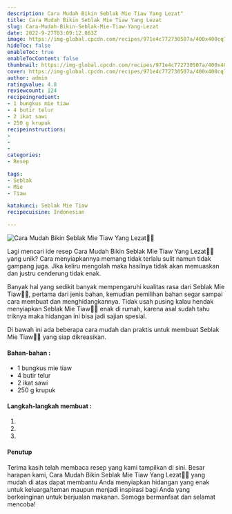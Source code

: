 ```yaml
---
description: Cara Mudah Bikin Seblak Mie Tiaw Yang Lezat"
title: Cara Mudah Bikin Seblak Mie Tiaw Yang Lezat
slug: Cara-Mudah-Bikin-Seblak-Mie-Tiaw-Yang-Lezat
date: 2022-9-27T03:09:12.063Z
image: https://img-global.cpcdn.com/recipes/971e4c772730507a/400x400cq70/photo.jpg
hideToc: false
enableToc: true
enableTocContent: false
thumbnail: https://img-global.cpcdn.com/recipes/971e4c772730507a/400x400cq70/photo.jpg
cover: https://img-global.cpcdn.com/recipes/971e4c772730507a/400x400cq70/photo.jpg
author: admin
ratingvalue: 4.8
reviewcount: 124
recipeingredient:
- 1 bungkus mie tiaw
- 4 butir telur
- 2 ikat sawi
- 250 g krupuk
recipeinstructions:
- 
- 
- 
categories:
- Resep

tags:
- Seblak
- Mie
- Tiaw

katakunci: Seblak Mie Tiaw
recipecuisine: Indonesian

---
```


![Cara Mudah Bikin Seblak Mie Tiaw Yang Lezat👩‍🍳](https://img-global.cpcdn.com/recipes/971e4c772730507a/400x400cq70/photo.jpg)

Lagi mencari ide resep Cara Mudah Bikin Seblak Mie Tiaw Yang Lezat👩‍🍳 yang unik? Cara menyiapkannya memang tidak terlalu sulit namun tidak gampang juga. Jika keliru mengolah maka hasilnya tidak akan memuaskan dan justru cenderung tidak enak.

Banyak hal yang sedikit banyak mempengaruhi kualitas rasa dari Seblak Mie Tiaw👩‍🍳, pertama dari jenis bahan, kemudian pemilihan bahan segar sampai cara membuat dan menghidangkannya. Tidak usah pusing kalau hendak menyiapkan Seblak Mie Tiaw👩‍🍳 enak di rumah, karena asal sudah tahu triknya maka hidangan ini bisa jadi sajian spesial.

Di bawah ini ada beberapa cara mudah dan praktis untuk membuat Seblak Mie Tiaw👩‍🍳 yang siap dikreasikan.

<!--inarticleads1-->

#### Bahan-bahan :

- 1 bungkus mie tiaw
- 4 butir telur
- 2 ikat sawi
- 250 g krupuk

<!--inarticleads2-->

#### Langkah-langkah membuat :

1. 
1. 
1. 

#### Penutup

Terima kasih telah membaca resep yang kami tampilkan di sini. Besar harapan kami, Cara Mudah Bikin Seblak Mie Tiaw Yang Lezat👩‍🍳 yang mudah di atas dapat membantu Anda menyiapkan hidangan yang enak untuk keluarga/teman maupun menjadi inspirasi bagi Anda yang berkeinginan untuk berjualan makanan. Semoga bermanfaat dan selamat mencoba!